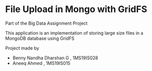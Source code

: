 # File Upload in Mongo with GridFS

Part of the Big Data Assignment Project 

This application is an implementation of storing large size files in a MongoDB database using GridFS 

Project made by 
- Benny Nandha Dharshan G , 1MS19IS028
- Aneeq Ahmed , 1MS19IS015
